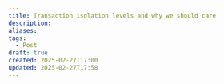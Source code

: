 ```yaml
---
title: Transaction isolation levels and why we should care
description: 
aliases: 
tags:
  - Post
draft: true
created: 2025-02-27T17:00
updated: 2025-02-27T17:58
---
```

